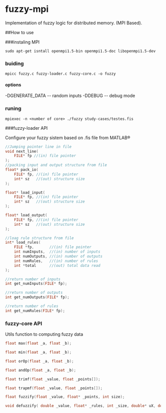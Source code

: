 # fuzzy-mpi
Implementation of fuzzy logic for distributed memory. (MPI Based).

##How to use

###instaling MPI

```
sudo apt-get isntall openmpi1.5-bin openmpi1.5-doc libopenmpi1.5-dev
```

### buiding

```
mpicc fuzzy.c fuzzy-loader.c fuzzy-core.c -o fuzzy

```

#### options

-DGENERATE_DATA  -- random inputs
-DDEBUG -- debug mode

### runing

```
mpiexec -n <number of core> ./fuzzy study-cases/testes.fis

```

###fuzzy-loader API

Configure your fuzzy sistem based on .fis file from MATLAB&reg;

```C
//Jumping pointer line in file
void next_line(
	FILE* fp //(in) file pointer
);
//packing input and output structure from file
float* pack_io(
	FILE* fp, //(in) file pointer
	int* sz   //(out) structure size
);

float* load_input(
	FILE* fp, //(in) file pointer
	int* sz   //(out) structure size
);

float* load_output(
	FILE* fp, //(in) file pointer
	int* sz   //(out) structure size
);

//loag rule structure from file
int* load_rules(
	FILE *fp,       //(in) file pointer
	int numInputs,  //(in) number of inputs
	int numOutputs, //(in) number of outputs
	int numRules,   //(in) number of rules
	int *total      //(out) total data read
);

//return number of inputs
int get_numInputs(FILE* fp);

//return number of outputs
int get_numOutputs(FILE* fp);

//return number of rules
int get_numRules(FILE* fp);
```

### fuzzy-core API

Utils function to computing fuzzy data

```C
float max(float _a, float _b);

float min(float _a, float _b);

float orOp(float _a, float _b);

float andOp(float _a, float _b);

float trimf(float _value, float _points[]);

float trapmf(float _value, float _points[]);

float fuzzify(float _value, float* _points, int size);

void defuzzify( double _value, float* _rules, int _size, double* uX, double* u);
```
